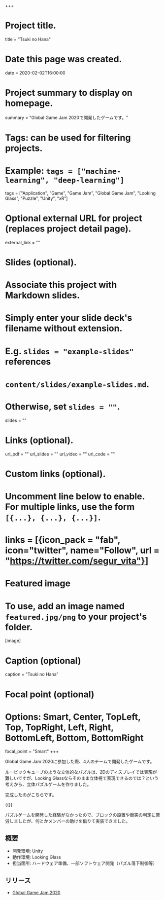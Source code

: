 +++
# Project title.
title = "Tsuki no Hana"

# Date this page was created.
date = 2020-02-02T16:00:00

# Project summary to display on homepage.
summary = "Global Game Jam 2020で開発したゲームです。"

# Tags: can be used for filtering projects.
# Example: `tags = ["machine-learning", "deep-learning"]`
tags = ["Application", "Game", "Game Jam", "Global Game Jam",  "Looking Glass", "Puzzle", "Unity", "xR"]

# Optional external URL for project (replaces project detail page).
external_link = ""

# Slides (optional).
#   Associate this project with Markdown slides.
#   Simply enter your slide deck's filename without extension.
#   E.g. `slides = "example-slides"` references 
#   `content/slides/example-slides.md`.
#   Otherwise, set `slides = ""`.
slides = ""

# Links (optional).
url_pdf = ""
url_slides = ""
url_video = ""
url_code = ""

# Custom links (optional).
#   Uncomment line below to enable. For multiple links, use the form `[{...}, {...}, {...}]`.
# links = [{icon_pack = "fab", icon="twitter", name="Follow", url = "https://twitter.com/segur_vita"}]

# Featured image
# To use, add an image named `featured.jpg/png` to your project's folder. 
[image]
  # Caption (optional)
  caption = "Tsuki no Hana"

  # Focal point (optional)
  # Options: Smart, Center, TopLeft, Top, TopRight, Left, Right, BottomLeft, Bottom, BottomRight
  focal_point = "Smart"
+++


Global Game Jam 2020に参加した際、4人のチームで開発したゲームです。

ルービックキューブのような立体的なパズルは、2Dのディスプレイでは表現が難しいですが、Looking Glassならそのまま立体視で表現できるのでは？という考えから、立体パズルゲームを作りました。

完成したのがこちらです。

{{<twitter user="segur_vita" id="1223960352846561281" >}}

パズルゲームを開発した経験がなかったので、ブロックの設置や衝突の判定に苦労しましたが、何とかメンバーの助けを借りて実装できました。



## 概要

- 開発環境: Unity
- 動作環境: Looking Glass
- 担当箇所: ハードウェア準備、一部ソフトウェア開発（パズル落下制御等）


## リリース

- [Global Game Jam 2020](https://globalgamejam.org/2020/games/flower-moon-5)



